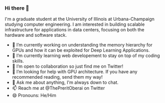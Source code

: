 ### Hi there 👋

I'm a graduate student at the University of Illinois at Urbana-Champaign studying computer engineering. I am interested in building scalable infrastructure for applications in data centers, focusing on both the hardware and software stack.

- 🔭 I’m currently working on understanding the memory hierarchy for GPUs and how it can be exploited for Deep Learning Applications.  
- 🌱 I’m currently learning web developement to stay on top of my coding skills.  
- 👯 I’m open to collaboration so just find me on Twitter! 
- 🤔 I’m looking for help with GPU architecture. If you have any recommended reading, send them my way!
- 💬 Ask me about anything, I'm always down to chat. 
- 📫 Reach me at @ThePreritOberai on Twitter
- 😄 Pronouns: He/Him
